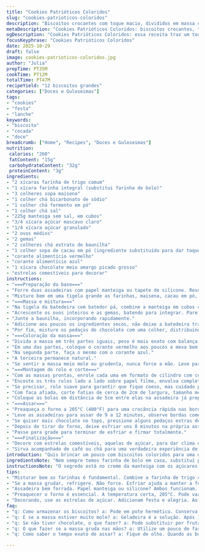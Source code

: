```yaml
---
title: "Cookies Patrióticos Coloridos"
slug: "cookies-patrioticos-coloridos"
description: "Biscoitos crocantes com toque macio, divididos em massa colorida vermelha, azul e natural, unidos em um único rolo. Feitos com farinha de trigo comum e substituição da farinha de bolo por farinha integral, trazendo textura levemente mais rústica. Açúcar mascavo no lugar do branco, deixando sabor mais encorpado. Mistura de fermento em pó e bicarbonato controlando crescimento, garantindo bordas levemente crocantes e centro fofo. A massa colore-se com pigmentos artificiais alimentícios intensos. Finalização com generosos pedaços de chocolate meio amargo e decoração festiva com estrelas de açúcar comestíveis. Receita rende cerca de 12 biscoitos grandes ou 24 pequenos, ideal para comemorações improvisadas com visual vibrante e toque caseiro."
metaDescription: "Cookies Patrióticos Coloridos: biscoitos crocantes, textura macia, cores vibrantes. Perfeitos para celebrações improvisadas em casa."
ogDescription: "Cookies Patrióticos Coloridos: essa receita traz um toque divertido. Biscoitos com três cores, recheados com chocolate. Animate na cozinha!"
focusKeyphrase: "Cookies Patrióticos Coloridos"
date: 2025-10-29
draft: false
image: cookies-patrioticos-coloridos.jpg
author: "Julia"
prepTime: PT35M
cookTime: PT12M
totalTime: PT47M
recipeYield: "12 biscoitos grandes"
categories: ["Doces e Guloseimas"]
tags:
- "cookies"
- "festa"
- "lanche"
keywords:
- "biscoito"
- "cocada"
- "doce"
breadcrumb: ["Home", "Recipes", "Doces e Guloseimas"]
nutrition: 
 calories: "260"
 fatContent: "15g"
 carbohydrateContent: "32g"
 proteinContent: "3g"
ingredients:
- "2 xícaras farinha de trigo comum"
- "1 xícara farinha integral (substitui farinha de bolo)"
- "3 colheres sopa maisena"
- "1 colher chá bicarbonato de sódio"
- "1 colher chá fermento em pó"
- "1 colher chá sal"
- "225g manteiga sem sal, em cubos"
- "3/4 xícara açúcar mascavo claro"
- "1/4 xícara açúcar granulado"
- "2 ovos médios"
- "2 gemas"
- "2 colheres chá extrato de baunilha"
- "1 colher sopa de cacau em pó (ingrediente substituído para dar toque mais complexo)"
- "corante alimentício vermelho"
- "corante alimentício azul"
- "1 xícara chocolate meio amargo picado grosso"
- "estrelas comestíveis para decorar"
instructions:
- "===Preparação da base==="
- "Forre duas assadeiras com papel manteiga ou tapete de silicone. Reserve para usar direto quando for montar os biscoitos."
- "Misture bem em uma tigela grande as farinhas, maisena, cacau em pó, bicarbonato, fermento e sal. Essas medidas foram levemente ajustadas do padrão para equilibrar a textura com a substituição da farinha integral."
- "===Massa e mistura==="
- "Na tigela da batedeira com batedor pá, combine a manteiga em cubos com os dois tipos de açúcar. Bata em velocidade média até a mistura ficar cremosa, homogênea, e clara. Aproximadamente 3 a 4 minutos, para garantir que o açúcar começa a dissolver na gordura."
- "Acrescente os ovos inteiros e as gemas, batendo para integrar. Pare a batedeira e com uma espátula raspe as laterais para evitar pontas de misturas secas e bata mais um minuto."
- "Junte a baunilha, incorporando rapidamente."
- "Adicione aos poucos os ingredientes secos, não deixe a batedeira trabalhar demais, pois isso pode desenvolver glúten demais, deixando o biscoito duro. Misture até a massa ficar homogênea, mas pare assim que não vir mais farinha aparente."
- "Por fim, misture os pedaços de chocolate com uma colher, distribuindo igualmente. Isso traz textura e sabor intensificado na mordida."
- "===Coloração da massa==="
- "Divida a massa em três partes iguais, peso é mais exato com balança, mas pega mais ou menos, 350g cada para 1kg total."
- "Em uma das partes, coloque o corante vermelho aos poucos e mexa bem. O suficiente para ficar forte, mas sem exagerar para não alterar sabor nem textura."
- "Na segunda parte, faça o mesmo com o corante azul."
- "A terceira permanece natural."
- "Se sentir a massa meio mole ou grudenta, nunca force a mão. Leve para geladeira por 10 a 15 minutos. Isso ajuda na hora de enrolar para formar o grande rolo e fazer o corte do biscoito ficar mais uniforme."
- "===Montagem do rolo e corte==="
- "Com as massas prontas, enrole cada uma em formato de cilindro com cerca de 38cm de comprimento. Procure deixar uniforme em diâmetro para final ficar homogêneo."
- "Encoste os três rolos lado a lado sobre papel filme, envolva completamente e pressione gentilmente para formar um único rolo triplo com cores alinhadas."
- "Se precisar, role suave para garantir que fique coeso, mas cuidado para não misturar demais as cores."
- "Com faca afiada, corte fatias de cerca de 2cm de largura, tamanho médio para biscoito. Se preferir, corte menor para biscoitos mais crocantes e rápidos de assar."
- "Coloque as bolas em distância de 5cm entre elas na assadeira já preparada. Aqui colo todo em 6 biscoitos por assadeira para evitar que grudem."
- "===Assar==="
- "Preaqueça o forno a 205°C (400°F) para uma crocância rápida nas bordas mantendo centro macio."
- "Leve as assadeiras para assar de 9 a 12 minutos, observe bordas começando a dourar e topo firme, mas ainda macio ao toque. Essa textura é chave para crocância sem secar."
- "Se quiser mais chocolate no topo, pressione alguns pedaços extras de chocolate meio amargo assim que tirar os biscoitos do forno ainda quente – eles vão grudar perfeitamente."
- "Depois de tirar do forno, deixe esfriar uns 8 minutos na própria assadeira. Biscoitos ainda quentes são frágeis e podem quebrar se tentar tirar logo."
- "Passe para grade para terminar de esfriar e firmar totalmente."
- "===Finalização==="
- "Decore com estrelas comestíveis, aquelas de açúcar, para dar clima de festa e visual vibrante. Combine muito bem com as cores fortes da massa."
- "Sirva acompanhado de café ou chá para uma verdadeira experiência de lanche artesanal."
introduction: "Quis brincar um pouco com biscoitos coloridos para uma ocasião animada, nada muito certinho, mais no improviso da cozinha de casa. Testei trocando um pouco a farinha de bolo por integral para dar corpo e textura mais interessante, sem perder mordida macia. O toque novo foi o cacau em pó na mistura seca, para que o chocolate dos chips ganhasse um par sutil e deixasse o biscoito menos enjoativo. Além de mudar o açúcar branco pelo mascavo, porque açúcar mascavo dá outra profundidade que viciado em açúcar branco nunca vai aprovar, mas vale tentar. Moldei as massas em cilindros grandes para que no corte aparecesse as faixas vermelha, azul e natural, e deu uma graça na apresentação, mesmo sem muita técnica. Fica uma massa firme, que demanda cuidado na hora de enrolar, por isso banho rápido na geladeira entre os passos ajuda a controlar temperatura e textura."
ingredientsNote: "Nem sempre temos farinha de bolo em casa, substituí por integral aqui, mais rústica, fica legal. Maisena nunca pode faltar, garante leveza. Troque sem medo o açúcar branco pelo mascavo claro, dá sabor e umidade diferente. Cacau em pó é o ingrediente surpresa que trouxe equilíbrio ao doce do chocolate. Corantes artificiais comuns funcionam melhor que os naturais, que às vezes enfraquecem muito a cor. Manter a manteiga fria até o momento de bater ajuda a controlar tempo e textura. Se não quiser chocolate, pode substituir por gotas de caramelo ou frutas secas, fica interessante também. Sal é essencial para realçar sabor, não omita. E não esqueça de boas estrelas para deixar a festa mais bonita!"
instructionsNote: "O segredo está no creme da manteiga com os açúcares: bata até ficar um creme clarinho, isso significa que o açúcar começou a derreter na gordura, o que garante textura macia. Evite bater a farinha demais para não ativar glúten; misture só até sumir os vestígios secos. Dividir a massa e usar corantes com paciência é fundamental para cores vibrantes. Se a massa esquentar nas mãos e grudar, refrigere. No formato cilindro, fazer o rolo triplo e só depois cortar é básicain, evita mistura e facilita moldar. Assar em forno quente e de olho para bordas ficarem douradas é sinal de ponto, não exagere no tempo para não ressecar biscuit. Depois de sair do forno, paciência para deixar esfriar na assadeira, os biscoitos firmam com o resfriamento. Finalize aplicando mais chocolate em cima enquanto ainda está quente – um truque que poucos sabem, faz o chocolate parecer recém derretido."
tips:
- "Misturar bem as farinhas é fundamental. Combine a farinha de trigo comum com a integral. Textura rústica se forma. Controle a umidade. Leveza é key nesta parte."
- "Se a massa grudar, refrigere. Não force. Esfriar ajuda a manter a forma no corte. 10 a 15 minutos funciona bem. Mantém a textura ideal também."
- "Assadeira bem forrada. Papel manteiga ou silicone? Ambos funcionam. Mas escolha o que prefere. Evitar que grudem é crucial, biscoito ganha mais crocância."
- "Preaquecer o forno é essencial. A temperatura certa, 205°C. Pode variar? Sim, mas fique atento a borda dourada. O toque deve ser macio. Isso é um sinal."
- "Decorando, use as estrelas de açúcar. Adicionam festa e alegria. Ao servir, um café ou chá combina muito. Para um lanche artesanal de verdade e completo."
faq:
- "q: Como armazenar os biscoitos? a: Pode em pote hermético. Conserva frescor. Ou no freezer por semanas. Prolonga a delícia. Não deixe sair do recipiente em um dia quente."
- "q: E se a massa estiver muito mole? a: Geladeira é a solução. Após 10 a 15 minutos, a textura muda. Facilita enrolar, não estressa a massa. Macia, mas moldável."
- "q: Se não tiver chocolate, o que fazer? a: Pode substituir por frutas secas. Ou gotas de caramelo. Ambos funcionam legal. Adicionam interesse na receita."
- "q: O que fazer se a massa gruda nas mãos? a: Utilize um pouco de farinha nas mãos. Mas não exagere, acaba alterando o resultado. Alternativa é reutilizar a geladeira."
- "q: Como saber o tempo exato de assar? a: Fique de olho. Quando as bordas dourarem, retire do forno. Tem que estar firme mas ainda macio. Essa é a técnica."

---
```

